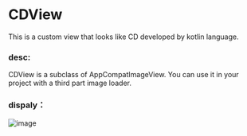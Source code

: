 # CDView
This is a custom view that looks like CD developed by kotlin language. 

### desc:

CDView is a subclass of AppCompatImageView. You can use it in your project with a third part image loader.
### dispaly：
![image](https://github.com/meetsl/CDView/blob/master/image/CDView.gif)